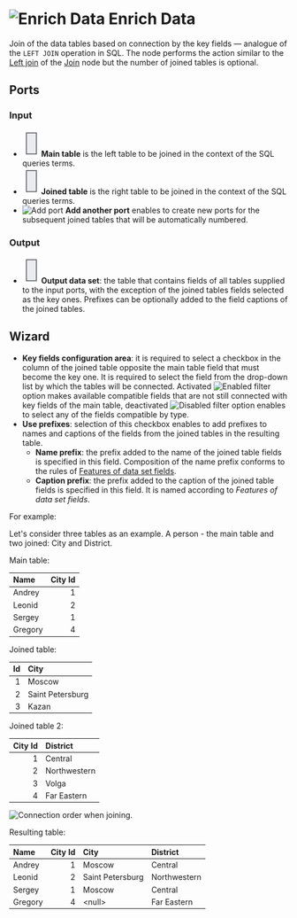 # ![Enrich Data](../../images/icons/components/enrich-data_default.svg) Enrich Data

Join of the data tables based on connection by the key fields — analogue of the `LEFT JOIN` operation in SQL. The node performs the action similar to the [Left join](./join/left.md) of the [Join](./join/README.md) node but the number of joined tables is optional.

## Ports

### Input

* ![Main table](../../images/icons/app/node/ports/inputs/table_inactive.svg) **Main table** is the left table to be joined in the context of the SQL queries terms.
* ![Joined table](../../images/icons/app/node/ports/inputs/table_inactive.svg) **Joined table** is the right table to be joined in the context of the SQL queries terms.
* ![Add port](../../images/icons/toolbar-controls/plus-native_default.svg) **Add another port** enables to create new ports for the subsequent joined tables that will be automatically numbered.

### Output

* ![Output data set](../../images/icons/app/node/ports/inputs/table_inactive.svg) **Output data set**: the table that contains fields of all tables supplied to the input ports, with the exception of the joined tables fields selected as the key ones. Prefixes can be optionally added to the field captions of the joined tables.

## Wizard

* **Key fields configuration area**: it is required to select a checkbox in the column of the joined table opposite the main table field that must become the key one. It is required to select the field from the drop-down list by which the tables will be connected. Activated ![Enabled filter](../../images/icons/filter-switcher/filter-switcher-filterswitch-off_default.svg) option makes available compatible fields that are not still connected with key fields of the main table, deactivated ![Disabled filter](../../images/icons/filter-switcher/filter-switcher-filterswitch-on_default.svg) option enables to select any of the fields compatible by type.
* **Use prefixes**: selection of this checkbox enables to add prefixes to names and captions of the fields from the joined tables in the resulting table.
   * **Name prefix**: the prefix added to the name of the joined table fields is specified in this field. Composition of the name prefix conforms to the rules of [Features of data set fields](../../data/datasetfieldoptions.md).
   * **Caption prefix**: the prefix added to the caption of the joined table fields is specified in this field. It is named according to *Features of data set fields*.

For example:

Let's consider three tables as an example. A person - the main table and two joined: City and District.

Main table:

|Name|City Id|
|:-|-:|
|Andrey|1|
|Leonid|2|
|Sergey|1|
|Gregory|4|

Joined table:

|Id|City|
|-:|:-|
|1|Moscow|
|2|Saint Petersburg|
|3|Kazan|

Joined table 2:

|City Id|District|
|-:|:-|
|1|Central|
|2|Northwestern|
|3|Volga|
|4|Far Eastern|

![Connection order when joining.](./supplementation.svg)

Resulting table:

|Name|City Id|City|District|
|:-|-:|:-|:-|
|Andrey|1|Moscow|Central|
|Leonid|2|Saint Petersburg|Northwestern|
|Sergey|1|Moscow|Central|
|Gregory|4|&#60;null>|Far Eastern|
